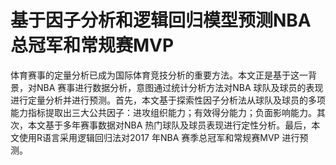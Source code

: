 # 基于因子分析和逻辑回归模型预测NBA 总冠军和常规赛MVP

体育赛事的定量分析已成为国际体育竞技分析的重要方法。本文正是基于这一背景，对NBA 赛事进行数据分析，意图通过统计分析方法对NBA 球队及球员的表现进行定量分析并进行预测。首先，本文基于探索性因子分析法从球队及球员的多项能力指标提取出三大公共因子：进攻组织能力；有效得分能力；负面影响能力。其次，本文基于多年赛事数据对NBA 热门球队及球员表现进行定性分析。最后，本文使用R语言采用逻辑回归法对2017 年NBA 赛季总冠军和常规赛MVP 进行预测。
